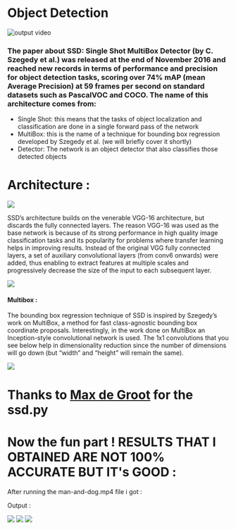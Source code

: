 # Object Detection

![output video](https://youtu.be/OrhB3qGQhZI)

### The paper about SSD: Single Shot MultiBox Detector (by C. Szegedy et al.) was released at the end of November 2016 and reached new records in terms of performance and precision for object detection tasks, scoring over 74% mAP (mean Average Precision) at 59 frames per second on standard datasets such as PascalVOC and COCO. The name of this architecture comes from:

- Single Shot: this means that the tasks of object localization and classification are done in a single forward pass of the network
- MultiBox: this is the name of a technique for bounding box regression developed by Szegedy et al. (we will briefly cover it shortly)
- Detector: The network is an object detector that also classifies those detected objects

# Architecture :
![](https://cdn-images-1.medium.com/max/1600/1*51joMGlhxvftTxGtA4lA7Q.png)

SSD’s architecture builds on the venerable VGG-16 architecture, but discards the fully connected layers. The reason VGG-16 was used as the base network is because of its strong performance in high quality image classification tasks and its popularity for problems where transfer learning helps in improving results. Instead of the original VGG fully connected layers, a set of auxiliary convolutional layers (from conv6 onwards) were added, thus enabling to extract features at multiple scales and progressively decrease the size of the input to each subsequent layer.

![](https://cdn-images-1.medium.com/max/1600/1*3-TqqkRQ4rWLOMX-gvkYwA.png)

#### Multibox :
The bounding box regression technique of SSD is inspired by Szegedy’s work on MultiBox, a method for fast class-agnostic bounding box coordinate proposals. Interestingly, in the work done on MultiBox an Inception-style convolutional network is used. The 1x1 convolutions that you see below help in dimensionality reduction since the number of dimensions will go down (but “width” and “height” will remain the same).

![](https://cdn-images-1.medium.com/max/1600/1*WbNf0ngkmCJYT_jXX6IaOw.png)

# Thanks to [Max de Groot](https://github.com/amdegroot/ssd.pytorch) for the ssd.py

# Now the fun part ! RESULTS THAT I OBTAINED ARE NOT 100% ACCURATE BUT IT's GOOD :

After running the man-and-dog.mp4 file i got  :

Output :

![](https://image.ibb.co/b1ZCwS/frame_050_delay_0_1s.gif)
![](https://image.ibb.co/dJraGS/image.png)
![](https://image.ibb.co/jR8pbS/frame_069_delay_0_1s.gif)
